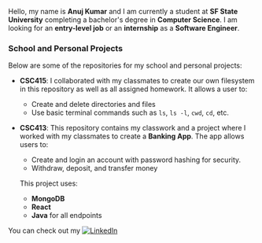 Hello, my name is **Anuj Kumar** and I am currently a student at **SF State University** completing a bachelor's degree in **Computer Science**. I am looking for an **entry-level job** or an **internship** as a **Software Engineer**.

### School and Personal Projects

Below are some of the repositories for my school and personal projects:

- **CSC415**: I collaborated with my classmates to create our own filesystem in this repository as well as all assigned homework. It allows a user to:
  - Create and delete directories and files
  - Use basic terminal commands such as `ls`, `ls -l`, `cwd`, `cd`, etc.

- **CSC413**: This repository contains my classwork and a project where I worked with my classmates to create a **Banking App**. The app allows users to:
  - Create and login an account with password hashing for security. 
  - Withdraw, deposit, and transfer money

  This project uses:
  - **MongoDB**
  - **React**
  - **Java** for all endpoints

You can check out my [![LinkedIn](https://upload.wikimedia.org/wikipedia/commons/0/01/LinkedIn_Logo_2013.png)](https://www.linkedin.com/in/anuj-kumar-2930a3176/)


<!--
**AKumar5902/AKumar5902** is a ✨ _special_ ✨ repository because its `README.md` (this file) appears on your GitHub profile.

Here are some ideas to get you started:

- 🔭 I’m currently working on ...
- 🌱 I’m currently learning ...
- 👯 I’m looking to collaborate on ...
- 🤔 I’m looking for help with ...
- 💬 Ask me about ...
- 📫 How to reach me: ...
- 😄 Pronouns: ...
- ⚡ Fun fact: ...
-->
